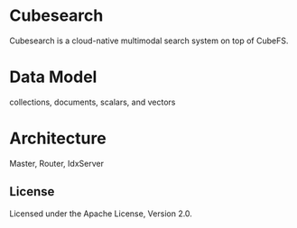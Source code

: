 # Cubesearch

Cubesearch is a cloud-native multimodal search system on top of CubeFS.


# Data Model

collections, documents, scalars, and vectors


# Architecture

Master, Router, IdxServer



## License

Licensed under the Apache License, Version 2.0. 
